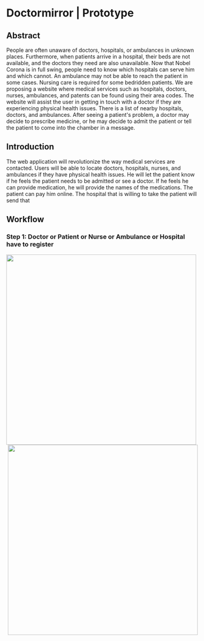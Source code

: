 
# Doctormirror | Prototype

## Abstract

People are often unaware of doctors, hospitals, or ambulances in unknown places. Furthermore, when patients arrive in a hospital, their beds are not available, and the doctors they need are also unavailable. Now that Nobel Corona is in full swing, people need to know which hospitals can serve him and which cannot. An ambulance may not be able to reach the patient in some cases. Nursing care is required for some bedridden patients. We are proposing a website where medical services such as hospitals, doctors, nurses, ambulances, and patents can be found using their area codes. The website will assist the user in getting in touch with a doctor if they are experiencing physical health issues. There is a list of nearby hospitals, doctors, and ambulances. After seeing a patient's problem, a doctor may decide to prescribe medicine, or he may decide to admit the patient or tell the patient to come into the chamber in a message.

## Introduction

The web application will revolutionize the way medical services are contacted. Users will be able to locate doctors, hospitals, nurses, and ambulances if they have physical health issues. He will let the patient know if he feels the patient needs to be admitted or see a doctor. If he feels he can provide medication, he will provide the names of the medications. The patient can pay him online. The hospital that is willing to take the patient will send that


## Workflow

### Step 1: Doctor or Patient or Nurse or Ambulance or Hospital have to register

<div>

<img width="500px" src="https://user-images.githubusercontent.com/55041104/196102749-c3ef6435-bccc-4ac0-b956-fb2f41135216.png">

<img width="500px" style="float:right" src="https://user-images.githubusercontent.com/55041104/196103313-1168f0b8-ca7b-4de8-9e0c-8109b4f73b45.png">

</div>

<!-- ### Step 2: Doctor or Patient or Nurse or Ambulance or Hospital have to login



Go to https://doctormirror.herokuapp.com


##### Note
You have to sign up and than login, to access site. Images are not shown, I don't know why. It show when i run in local


 -->

